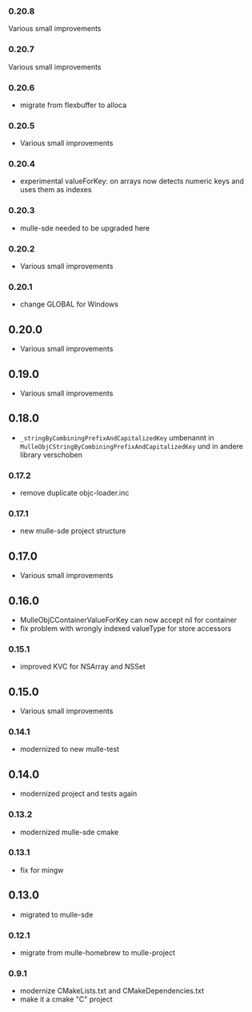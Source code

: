 ### 0.20.8

Various small improvements

### 0.20.7

Various small improvements

### 0.20.6


* migrate from flexbuffer to alloca

### 0.20.5

* Various small improvements

### 0.20.4

* experimental valueForKey: on arrays now detects numeric keys and uses them as indexes

### 0.20.3

* mulle-sde needed to be upgraded here

### 0.20.2

* Various small improvements

### 0.20.1

* change GLOBAL for Windows

## 0.20.0

* Various small improvements


## 0.19.0

* Various small improvements


## 0.18.0

* ``_stringByCombiningPrefixAndCapitalizedKey`` umbenannt in `MulleObjCStringByCombiningPrefixAndCapitalizedKey` und in andere library verschoben


### 0.17.2

* remove duplicate objc-loader.inc

### 0.17.1

* new mulle-sde project structure

## 0.17.0

* Various small improvements


## 0.16.0

* MulleObjCContainerValueForKey can now accept nil for container
* fix problem with wrongly indexed valueType for store accessors


### 0.15.1

* improved KVC for NSArray and NSSet

## 0.15.0

* Various small improvements


### 0.14.1

* modernized to new mulle-test

## 0.14.0

* modernized project and tests again


### 0.13.2

* modernized mulle-sde cmake

### 0.13.1

* fix for mingw

## 0.13.0

* migrated to mulle-sde


### 0.12.1

* migrate from mulle-homebrew to mulle-project

### 0.9.1

* modernize CMakeLists.txt and CMakeDependencies.txt
* make it a cmake "C" project
